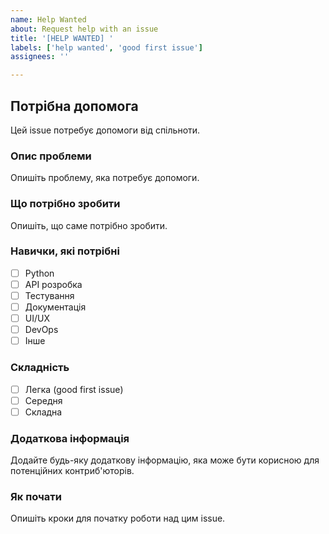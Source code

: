 ```yaml
---
name: Help Wanted
about: Request help with an issue
title: '[HELP WANTED] '
labels: ['help wanted', 'good first issue']
assignees: ''

---
```


## Потрібна допомога

Цей issue потребує допомоги від спільноти.

### Опис проблеми

Опишіть проблему, яка потребує допомоги.

### Що потрібно зробити

Опишіть, що саме потрібно зробити.

### Навички, які потрібні

- [ ] Python
- [ ] API розробка
- [ ] Тестування
- [ ] Документація
- [ ] UI/UX
- [ ] DevOps
- [ ] Інше

### Складність

- [ ] Легка (good first issue)
- [ ] Середня
- [ ] Складна

### Додаткова інформація

Додайте будь-яку додаткову інформацію, яка може бути корисною для потенційних контриб'юторів.

### Як почати

Опишіть кроки для початку роботи над цим issue.
